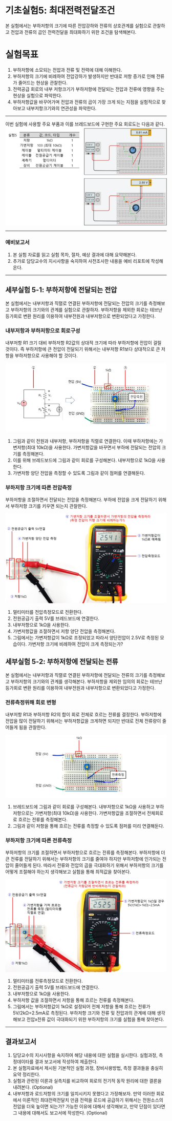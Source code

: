 

# 기초실험5: 최대전력전달조건

본 실험에서는 부하저항의 크기에 따른 전압강하와 전류의 상호관계를 실험으로 관찰하고 전압과 전류의 곱인 전력전달을 최대화하기 위한 조건을 탐색해본다.

# 실험목표
1. 부하저항에 소모되는 전압과 전류 및 전력에 대해 이해한다.
2. 부하저항의 크기에 비례하여 전압강하가 발생하지만 반대로 저항 증가로 인해 전류가 줄어드는 현상을 관찰한다.
3. 전력공급 회로의 내부 저항크기가 부하저항에 전달되는 전압과 전류에 영향을 주는 현상을 실험으로 파악한다.
4. 부하저항값을 바꾸어가며 전압과 전류의 곱이 가장 크게 되는 지점을 실험적으로 찾아보고 내부저항크기와의 연관성을 파악한다.

-------------------------
이번 실험에 사용할 주요 부품과 이를 브레드보드에 구현한 주요 회로도는 다음과 같다.
![00_BOM](./images/00_BOM.png )

--------------------------
### 예비보고서

1. 본 실험 자료를 읽고 실험 목차, 절차, 예상 결과에 대해 요약해본다. 
2. 추가로 담당교수의 지시사항을 숙지하여 사전조사한 내용을 예비 리포트에 작성해 온다.


------------------------
## 세부실험 5-1: 부하저항에 전달되는 전압

본 실험에서는 내부저항과 직렬로 연결된 부하저항에 전달되는 전압의 크기를 측정해보고 부하저항의 크기와의 관계를 실험으로 관찰하자. 부하저항을 제외한 회로는 테브난 등가회로 변환 원리를 이용하여 내부전원과 내부저항으로 변환되었다고 가정한다.

### 내부저항과 부하저항으로 회로구성

내부저항 R1 크기 대비 부하저항 R2값의 상대적 크기에 따라 부하저항에 전압이 걸릴 것이다. 즉 부하저항에 큰 전압이 전달되기 위해서는 내부저항 R1보다 상대적으로 큰 저항을 부하저항으로 사용해야 할 것이다.

![01_저항크기_전압변화](./images/01_저항크기_전압변화.jpg)

1. 그림과 같이 전원과 내부저항, 부하저항을 직렬로 연결한다. 이때 부하저항에는 가변저항(최대 10kΩ)을 사용한다. 가변저항값을 바꾸면서 부하에 전달되는 전압의 크기를 측정해본다.
2. 이를 위해 브레드보드에 그림과 같이 회로를 구성해본다. 내부저항으로 1kΩ을 사용한다. 
3. 가변저항 양단 전압을 측정할 수 있도록 그림과 같이 점퍼를 연결해둔다.

### 부하저항 크기에 따른 전압측정

부하저항을 조절하면서 전달되는 전압을 측정해본다.
부하에 전압을 크게 전달하기 위해서 부하저항 크기를 키우면 되는지 관찰한다.

![02_저항크기_전압변화](./images/02_저항크기_전압변화.jpg)

1. 멀티미터를 전압측정모드로 전환한다.
2. 전원공급기 출력 5V를 브레드보드에 연결한다.
3. 내부저항으로 1kΩ을 사용한다.
4. 가변저항값을 조절하면서 저항 양단 전압을 측정해본다. 
5. 그림에서는 가변저항값이 1kΩ로 조정되었고 따라서 양단전압이 2.5V로 측정된 모습이다. 가변저항 크기에 비례하여 전압이 크게 측정되는가?

## 세부실험 5-2: 부하저항에 전달되는 전류

본 실험에서는 내부저항과 직렬로 연결된 부하저항에 전달되는 전류의 크기를 측정해보고 부하저항의 크기와의 관계를 생각해본다. 부하저항을 제외한 임의의 회로는 테브난 등가회로 변환 원리를 이용하여 내부전원과 내부저항으로 변환되었다고 가정한다.

### 전류측정위해 회로 변형

내부저항 R1과 부하저항 R2의 합이 회로 전체로 흐르는 전류를 결정한다. 부하저항에 전압을 많이 전달하기 위해서는 부하저항값을 크게하면 되지만 반대로 전체 전류량이 줄어들게 됨을 관찰한다.

![03_저항크기_전류측정](./images/03_저항크기_전류측정.jpg)

1. 브레드보드에 그림과 같이 회로를 구성해본다. 내부저항으로 1kΩ을 사용하고 부하저항으로는 가변저항(최대 10kΩ)을 사용한다. 가변저항값을 조절하면서 전체회로로 흐르는 전류를 측정해본다.
2. 그림과 같이 저항을 통해 흐르는 전류를 측정할 수 있도록 점퍼를 미리 연결해둔다.

### 부하저항 크기에 따른 전류측정

부하저항의 크기를 조절하면서 부하저항으로 흐르는 전류를 측정해본다. 부하저항에 더 큰 전류를 전달하기 위해서는 부하저항의 크기를 줄여야 하지만 부하저항에 인가되는 전압이 줄어들게 된다. 따라서 전류와 전압의 곱을 극대화하기 위해서 부하저항의 크기를 어떻게 조절해야 하는지 생각해보고 실험을 통해 최적값을 찾아본다.

![04_저항크기_전류변화](./images/04_저항크기_전류변화.jpg)

1. 멀티미터를 전류측정모드로 전환한다.
2. 전원공급기 출력 5V를 브레드보드에 연결한다.
3. 내부저항으로 1kΩ을 사용한다.
4. 부하저항 값을 조절하면서 저항을 통해 흐르는 전류를 측정해본다. 
5. 그림에서는 부하저항값이 1kΩ로 설정되어 전체 저항을 통해 흐르는 전류가 5V/2kΩ=2.5mA로 측정된다. 부하저항 크기와 전류 및 전압과의 관계에 대해 생각해보고 전압x전류 값이 극대화되기 위한 부하저항의 크기를 실험을 통해 찾아본다.

---------------------------
## 결과보고서

1. 담당교수의 지시사항을 숙지하여 해당 내용에 대한 실험을 실시한다. 실험과정, 측정데이타를 결과 보고서에 작성하여 제출한다.
2. 본 실험자료에서 제시된 기본적인 실험 과정, 장비사용방법, 측정 결과들을 충실히 요약 정리한다. 
3. 실험과 관련된 이론과 실측치를 비교하여 회로의 전기적 동작 원리에 대한 결론을 내려본다. (Optional) 
4. 내부저항과 로드저항의 크기를 일치시키지 못했다고 가정해보자. 만약 이러한 회로에서 이론적인 최대전력전달치 만큼 전력을 로드에 공급하기 위해서는 전원소스의 전압을 더욱 높이면 되는가? 가능한 이유에 대해서 생각해보고, 만약 단점이 있다면 그 내용에 대해서도 보고서에 작성한다. (Optional)



